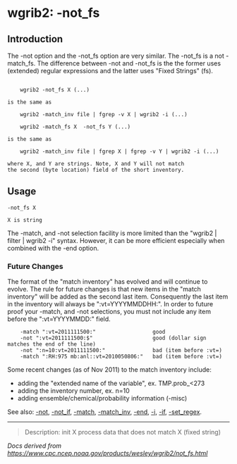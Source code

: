 # wgrib2: -not_fs

## Introduction

The -not option and the -not_fs option
are very similar. The -not_fs is a not
-match_fs. The difference between
-not and -not_fs is the the former
uses (extended) regular expressions and the latter uses "Fixed Strings" (fs).

```

    wgrib2 -not_fs X (...)

is the same as

    wgrib2 -match_inv file | fgrep -v X | wgrib2 -i (...)

    wgrib2 -match_fs X  -not_fs Y (...)

is the same as

    wgrib2 -match_inv file | fgrep X | fgrep -v Y | wgrib2 -i (...)

where X, and Y are strings. Note, X and Y will not match
the second (byte location) field of the short inventory.

```

## Usage

```
-not_fs X

X is string
```

The -match, and -not selection
facility is more limited than the "wgrib2 | filter | wgrib2 -i" syntax.
However, it can be more efficient especially when combined with the
-end option.

### Future Changes

The format of the "match inventory" has evolved and will continue to evolve.
The rule for future changes is that new items in the "match inventory" will be added
as the second last item. Consequently the last item in the inventory will always
be ":vt=YYYYMMDDHH:". In order to future proof your
-match, and -not selections, you
must not include any item before the ":vt=YYYYMMDD:" field.

```
    -match ":vt=2011111500:"                  good
    -not ":vt=2011111500:$"                   good (dollar sign matches the end of the line)
    -not ":n=10:vt=2011111500:"               bad (item before :vt=)
    -match ":RH:975 mb:anl::vt=2010050806:"   bad (item before :vt=)
```

Some recent changes (as of Nov 2011) to the match inventory include:

- adding the "extended name of the variable", ex. TMP.prob\_<273
- adding the inventory number, ex. n=10
- adding ensemble/chemical/probability information (-misc)

See also:
[-not](./not.md),
[-not_if](./not_if.md),
[-match](./match.md),
[-match_inv](./match_inv.md),
[-end](./end.md),
[-i](./i.md),
[-if](./if.md),
[-set_regex](./set_regex.md).

---

> Description: init X process data that does not match X (fixed string)

_Docs derived from <https://www.cpc.ncep.noaa.gov/products/wesley/wgrib2/not_fs.html>_
